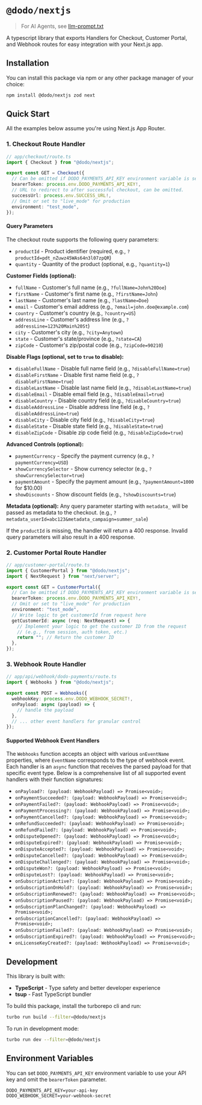 # `@dodo/nextjs`

> For AI Agents, see [llm-prompt.txt](llm-prompt.txt)

A typescript library that exports Handlers for Checkout, Customer Portal, and Webhook routes for easy integration with your Next.js app.

## Installation

You can install this package via npm or any other package manager of your choice:

```bash
npm install @dodo/nextjs zod next
```

## Quick Start

All the examples below assume you're using Next.js App Router.

### 1. Checkout Route Handler

```typescript
// app/checkout/route.ts
import { Checkout } from "@dodo/nextjs";

export const GET = Checkout({
  // Can be omitted if DODO_PAYMENTS_API_KEY environment variable is set.
  bearerToken: process.env.DODO_PAYMENTS_API_KEY!,
  // URL to redirect to after successful checkout, can be omitted.
  successUrl: process.env.SUCCESS_URL!,
  // Omit or set to "live_mode" for production
  environment: "test_mode",
});
```

#### Query Parameters

The checkout route supports the following query parameters:

- `productId` - Product identifier (required, e.g., `?productId=pdt_nZuwz45WAs64n3l07zpQR`)
- `quantity` - Quantity of the product (optional, e.g., `?quantity=1`)

**Customer Fields (optional):**

- `fullName` - Customer's full name (e.g., `?fullName=John%20Doe`)
- `firstName` - Customer's first name (e.g., `?firstName=John`)
- `lastName` - Customer's last name (e.g., `?lastName=Doe`)
- `email` - Customer's email address (e.g., `?email=john.doe@example.com`)
- `country` - Customer's country (e.g., `?country=US`)
- `addressLine` - Customer's address line (e.g., `?addressLine=123%20Main%20St`)
- `city` - Customer's city (e.g., `?city=Anytown`)
- `state` - Customer's state/province (e.g., `?state=CA`)
- `zipCode` - Customer's zip/postal code (e.g., `?zipCode=90210`)

**Disable Flags (optional, set to `true` to disable):**

- `disableFullName` - Disable full name field (e.g., `?disableFullName=true`)
- `disableFirstName` - Disable first name field (e.g., `?disableFirstName=true`)
- `disableLastName` - Disable last name field (e.g., `?disableLastName=true`)
- `disableEmail` - Disable email field (e.g., `?disableEmail=true`)
- `disableCountry` - Disable country field (e.g., `?disableCountry=true`)
- `disableAddressLine` - Disable address line field (e.g., `?disableAddressLine=true`)
- `disableCity` - Disable city field (e.g., `?disableCity=true`)
- `disableState` - Disable state field (e.g., `?disableState=true`)
- `disableZipCode` - Disable zip code field (e.g., `?disableZipCode=true`)

**Advanced Controls (optional):**

- `paymentCurrency` - Specify the payment currency (e.g., `?paymentCurrency=USD`)
- `showCurrencySelector` - Show currency selector (e.g., `?showCurrencySelector=true`)
- `paymentAmount` - Specify the payment amount (e.g., `?paymentAmount=1000` for $10.00)
- `showDiscounts` - Show discount fields (e.g., `?showDiscounts=true`)

**Metadata (optional):**
Any query parameter starting with `metadata_` will be passed as metadata to the checkout.
(e.g., `?metadata_userId=abc123&metadata_campaign=summer_sale`)

If the `productId` is missing, the handler will return a 400 response. Invalid query parameters will also result in a 400 response.

### 2. Customer Portal Route Handler

```typescript
// app/customer-portal/route.ts
import { CustomerPortal } from "@dodo/nextjs";
import { NextRequest } from "next/server";

export const GET = CustomerPortal({
  // Can be omitted if DODO_PAYMENTS_API_KEY environment variable is set.
  bearerToken: process.env.DODO_PAYMENTS_API_KEY!,
  // Omit or set to "live_mode" for production
  environment: "test_mode",
  // Write logic to get customerId from request here
  getCustomerId: async (req: NextRequest) => {
    // Implement your logic to get the customer ID from the request
    // (e.g., from session, auth token, etc.)
    return ""; // Return the customer ID
  },
});
```

### 3. Webhook Route Handler

```typescript
// app/api/webhook/dodo-payments/route.ts
import { Webhooks } from "@dodo/nextjs";

export const POST = Webhooks({
  webhookKey: process.env.DODO_WEBHOOK_SECRET!,
  onPayload: async (payload) => {
    // handle the payload
  },
  // ... other event handlers for granular control
});
```

#### Supported Webhook Event Handlers

The `Webhooks` function accepts an object with various `onEventName` properties, where `EventName` corresponds to the type of webhook event. Each handler is an `async` function that receives the parsed payload for that specific event type. Below is a comprehensive list of all supported event handlers with their function signatures:

- `onPayload?: (payload: WebhookPayload) => Promise<void>;`
- `onPaymentSucceeded?: (payload: WebhookPayload) => Promise<void>;`
- `onPaymentFailed?: (payload: WebhookPayload) => Promise<void>;`
- `onPaymentProcessing?: (payload: WebhookPayload) => Promise<void>;`
- `onPaymentCancelled?: (payload: WebhookPayload) => Promise<void>;`
- `onRefundSucceeded?: (payload: WebhookPayload) => Promise<void>;`
- `onRefundFailed?: (payload: WebhookPayload) => Promise<void>;`
- `onDisputeOpened?: (payload: WebhookPayload) => Promise<void>;`
- `onDisputeExpired?: (payload: WebhookPayload) => Promise<void>;`
- `onDisputeAccepted?: (payload: WebhookPayload) => Promise<void>;`
- `onDisputeCancelled?: (payload: WebhookPayload) => Promise<void>;`
- `onDisputeChallenged?: (payload: WebhookPayload) => Promise<void>;`
- `onDisputeWon?: (payload: WebhookPayload) => Promise<void>;`
- `onDisputeLost?: (payload: WebhookPayload) => Promise<void>;`
- `onSubscriptionActive?: (payload: WebhookPayload) => Promise<void>;`
- `onSubscriptionOnHold?: (payload: WebhookPayload) => Promise<void>;`
- `onSubscriptionRenewed?: (payload: WebhookPayload) => Promise<void>;`
- `onSubscriptionPaused?: (payload: WebhookPayload) => Promise<void>;`
- `onSubscriptionPlanChanged?: (payload: WebhookPayload) => Promise<void>;`
- `onSubscriptionCancelled?: (payload: WebhookPayload) => Promise<void>;`
- `onSubscriptionFailed?: (payload: WebhookPayload) => Promise<void>;`
- `onSubscriptionExpired?: (payload: WebhookPayload) => Promise<void>;`
- `onLicenseKeyCreated?: (payload: WebhookPayload) => Promise<void>;`

## Development

This library is built with:

- **TypeScript** - Type safety and better developer experience
- **tsup** - Fast TypeScript bundler

To build this package, install the turborepo cli and run:

```bash
turbo run build --filter=@dodo/nextjs
```

To run in development mode:

```bash
turbo run dev --filter=@dodo/nextjs
```

## Environment Variables

You can set `DODO_PAYMENTS_API_KEY` environment variable to use your API key and omit the `bearerToken` parameter.

```env
DODO_PAYMENTS_API_KEY=your-api-key
DODO_WEBHOOK_SECRET=your-webhook-secret
```
